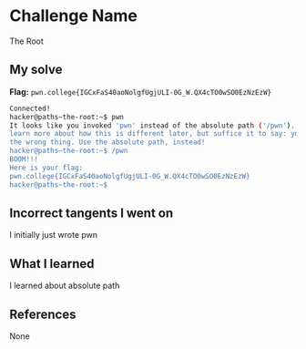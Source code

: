# Challenge Name
The Root 

## My solve
**Flag:** `pwn.college{IGCxFaS40aoNolgfUgjULI-0G_W.QX4cTO0wSO0EzNzEzW}`

```bash
Connected!
hacker@paths~the-root:~$ pwn
It looks like you invoked 'pwn' instead of the absolute path ('/pwn'). You'll
learn more about how this is different later, but suffice it to say: you ran
the wrong thing. Use the absolute path, instead!
hacker@paths~the-root:~$ /pwn
BOOM!!!
Here is your flag:
pwn.college{IGCxFaS40aoNolgfUgjULI-0G_W.QX4cTO0wSO0EzNzEzW}
hacker@paths~the-root:~$
```
## Incorrect tangents I went on
I initially just wrote pwn

## What I learned
I learned about absolute path

## References 
None
